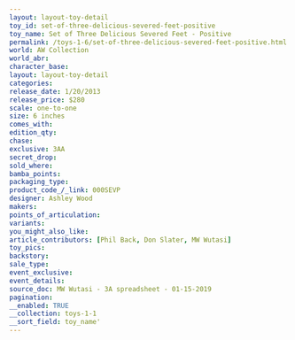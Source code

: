 ```yaml
---
layout: layout-toy-detail 
toy_id: set-of-three-delicious-severed-feet-positive
toy_name: Set of Three Delicious Severed Feet - Positive
permalink: /toys-1-6/set-of-three-delicious-severed-feet-positive.html
world: AW Collection
world_abr: 
character_base: 
layout: layout-toy-detail
categories: 
release_date: 1/20/2013
release_price: $280 
scale: one-to-one
size: 6 inches
comes_with: 
edition_qty: 
chase: 
exclusive: 3AA
secret_drop: 
sold_where: 
bamba_points: 
packaging_type: 
product_code_/_link: 000SEVP
designer: Ashley Wood
makers: 
points_of_articulation: 
variants: 
you_might_also_like: 
article_contributors: [Phil Back, Don Slater, MW Wutasi]
toy_pics: 
backstory: 
sale_type: 
event_exclusive: 
event_details: 
source_doc: MW Wutasi - 3A spreadsheet - 01-15-2019
pagination: 
__enabled: TRUE
__collection: toys-1-1
__sort_field: toy_name'
---
```

